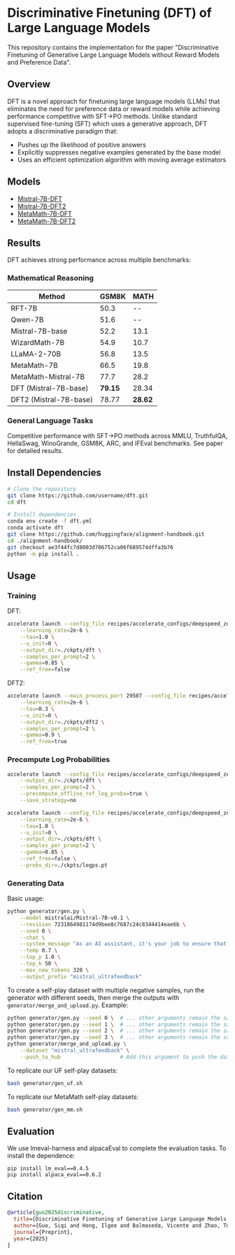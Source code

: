 # Discriminative Finetuning (DFT) of Large Language Models

This repository contains the implementation for the paper "Discriminative Finetuning of Generative Large Language Models without Reward Models and Preference Data".

## Overview

DFT is a novel approach for finetuning large language models (LLMs) that eliminates the need for preference data or reward models while achieving performance competitive with SFT→PO methods. Unlike standard supervised fine-tuning (SFT) which uses a generative approach, DFT adopts a discriminative paradigm that:

- Pushes up the likelihood of positive answers
- Explicitly suppresses negative examples generated by the base model
- Uses an efficient optimization algorithm with moving average estimators

## Models

- [Mistral-7B-DFT](https://huggingface.co/siqi00/Mistral-7B-DFT)
- [Mistral-7B-DFT2](https://huggingface.co/siqi00/Mistral-7B-DFT2)
- [MetaMath-7B-DFT](https://huggingface.co/ilgee/metamath-dft1)
- [MetaMath-7B-DFT2](https://huggingface.co/ilgee/metamath-dft2)

## Results

DFT achieves strong performance across multiple benchmarks:

### Mathematical Reasoning

| Method  | GSM8K | MATH |
|---------|-------|------|
| RFT-7B | 50.3 | -- |
| Qwen-7B | 51.6 | -- |
| Mistral-7B-base | 52.2 | 13.1 |
| WizardMath-7B | 54.9 | 10.7 |
| LLaMA-2-70B | 56.8 | 13.5 |
| MetaMath-7B | 66.5 | 19.8 |
| MetaMath-Mistral-7B | 77.7 | 28.2 |
| DFT (Mistral-7B-base) | **79.15** | 28.34 |
| DFT2 (Mistral-7B-base) | 78.77 | **28.62** |

### General Language Tasks

Competitive performance with SFT→PO methods across MMLU, TruthfulQA, HellaSwag, WinoGrande, GSM8K, ARC, and IFEval benchmarks. See paper for detailed results.


## Install Dependencies

```bash
# Clone the repository
git clone https://github.com/username/dft.git
cd dft

# Install dependencies
conda env create -f dft.yml
conda activate dft
git clone https://github.com/huggingface/alignment-handbook.git
cd ./alignment-handbook/
git checkout ae3f44fc7d8003d706752ca06f689574dffa3b76
python -m pip install .
```

## Usage

### Training

DFT:

```bash
accelerate launch --config_file recipes/accelerate_configs/deepspeed_zero3.yaml scripts/run_dft.py recipes/dft/mistral_base.yaml \
    --learning_rate=2e-6 \
    --tau=1.0 \
    --u_init=0 \
    --output_dir=./ckpts/dft \
    --samples_per_prompt=2 \
    --gamma=0.85 \
    --ref_free=false
```

DFT2:

```bash
accelerate launch --main_process_port 29507 --config_file recipes/accelerate_configs/deepspeed_zero3.yaml scripts/run_dft.py recipes/dft/mistral_base.yaml \
    --learning_rate=2e-6 \
    --tau=0.3 \
    --u_init=0 \
    --output_dir=./ckpts/dft2 \
    --samples_per_prompt=2 \
    --gamma=0.9 \
    --ref_free=true
```

### Precompute Log Probabilities

```bash
accelerate launch --config_file recipes/accelerate_configs/deepspeed_zero3.yaml scripts/run_dft.py recipes/dft/mistral_base.yaml \
    --output_dir=./ckpts/dft \
    --samples_per_prompt=2 \
    --precompute_offline_ref_log_probs=true \
    --save_strategy=no
```

```bash
accelerate launch --config_file recipes/accelerate_configs/deepspeed_zero3.yaml scripts/run_dft.py recipes/dft/mistral_base.yaml \
    --learning_rate=2e-6 \
    --tau=1.0 \
    --u_init=0 \
    --output_dir=./ckpts/dft \
    --samples_per_prompt=2 \
    --gamma=0.85 \
    --ref_free=false \
    --probs_dir=./ckpts/logps.pt
```

### Generating Data
Basic usage:

```bash
python generator/gen.py \
    --model mistralai/Mistral-7B-v0.1 \
    --revision 7231864981174d9bee8c7687c24c8344414eae6b \
    --seed 0 \
    --chat \
    --system_message "As an AI assistant, it's your job to ensure that the information you provide to users is accurate, current, and relevant. Offer comprehensive details to educate and engage the user." \
    --temp 0.7 \
    --top_p 1.0 \
    --top_k 50 \
    --max_new_tokens 320 \
    --output_prefix "mistral_ultrafeedback"
```

To create a self-play dataset with multiple negative samples, run the generator with different seeds, then merge the outputs with `generator/merge_and_upload.py`. Example:
```bash
python generator/gen.py --seed 0 \  # ... other arguments remain the same
python generator/gen.py --seed 1 \  # ... other arguments remain the same
python generator/gen.py --seed 2 \  # ... other arguments remain the same
python generator/gen.py --seed 3 \  # ... other arguments remain the same
python generator/merge_and_upload.py \
    --dataset "mistral_ultrafeedback" \
    --push_to_hub                   # Add this argument to push the dataset to huggingface
```

To replicate our UF self-play datasets:

```bash
bash generator/gen_uf.sh
```

To replicate our MetaMath self-play datasets:

```bash
bash generator/gen_mm.sh
```

## Evaluation
We use lmeval-harness and alpacaEval to complete the evaluation tasks. To install the dependence:
```
pip install lm_eval==0.4.5
pip install alpaca_eval==0.6.2
```



## Citation

```bibtex
@article{guo2025discriminative,
  title={Discriminative Finetuning of Generative Large Language Models without Reward Models and Preference Data},
  author={Guo, Siqi and Hong, Ilgee and Balmaseda, Vicente and Zhao, Tuo and Yang, Tianbao},
  journal={Preprint},
  year={2025}
}
```

